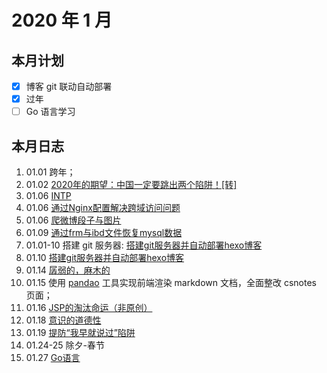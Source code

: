# 2020 年 1 月

## 本月计划

- [x] 博客 git 联动自动部署
- [x] 过年
- [ ] Go 语言学习

## 本月日志

1. 01.01 跨年；
2. 01.02 [2020年的期望：中国一定要跳出两个陷阱！\[转\]](https://cakipaul.com/blog/2020/01/02/%E4%B8%AD%E5%9B%BD%E4%B8%80%E5%AE%9A%E8%A6%81%E8%B7%B3%E5%87%BA%E4%B8%A4%E4%B8%AA%E9%99%B7%E9%98%B1/)
3. 01.06 [INTP](https://cakipaul.com/blog/2020/01/06/INTP/)
4. 01.06 [通过Nginx配置解决跨域访问问题](https://cakipaul.com/cs-blog/2020/01/06/2019.12.11_%E9%80%9A%E8%BF%87Nginx%E9%85%8D%E7%BD%AE%E8%A7%A3%E5%86%B3%E8%B7%A8%E5%9F%9F%E8%AE%BF%E9%97%AE%E9%97%AE%E9%A2%98/#more)
5. 01.06 [爬微博段子与图片](https://cakipaul.com/cs-blog/2020/01/06/2020.01.06_%E7%88%AC%E5%BE%AE%E5%8D%9A%E6%AE%B5%E5%AD%90%E4%B8%8E%E5%9B%BE%E7%89%87/#more)
6. 01.09 [通过frm与ibd文件恢复mysql数据](https://cakipaul.com/cs-blog/2020/01/09/2020.01.09_%E9%80%9A%E8%BF%87frm%E4%B8%8Eibd%E6%96%87%E4%BB%B6%E6%81%A2%E5%A4%8Dmysql%E6%95%B0%E6%8D%AE/#more)
7. 01.01-10 搭建 git 服务器: [搭建git服务器并自动部署hexo博客](https://cakipaul.com/cs-blog/2020/01/10/%E6%90%AD%E5%BB%BAgit%E6%9C%8D%E5%8A%A1%E5%99%A8%E5%B9%B6%E8%87%AA%E5%8A%A8%E9%83%A8%E7%BD%B2hexo%E5%8D%9A%E5%AE%A2/#more) 
8. 01.10 [搭建git服务器并自动部署hexo博客](https://cakipaul.com/cs-blog/2020/01/10/%E6%90%AD%E5%BB%BAgit%E6%9C%8D%E5%8A%A1%E5%99%A8%E5%B9%B6%E8%87%AA%E5%8A%A8%E9%83%A8%E7%BD%B2hexo%E5%8D%9A%E5%AE%A2/#more)
9. 01.14 [孱弱的，麻木的](https://cakipaul.com/blog/2020/01/14/%E5%AD%B1%E5%BC%B1%E7%9A%84%EF%BC%8C%E9%BA%BB%E6%9C%A8%E7%9A%84/)
10. 01.15 使用 [pandao](http://editor.md.ipandao.com/examples/) 工具实现前端渲染 markdown 文档，全面整改 csnotes 页面；
11. 01.16 [JSP的淘汰命运（非原创）](https://cakipaul.com/cs-blog/2020/01/16/2020.01.16_JSP%E7%9A%84%E6%B7%98%E6%B1%B0%E5%91%BD%E8%BF%90/)
12. 01.18 [意识的道德性](https://cakipaul.com/blog/2020/01/18/%E6%84%8F%E8%AF%86%E7%9A%84%E9%81%93%E5%BE%B7%E6%80%A7/)
13. 01.19 [提防“我早就说过”陷阱](https://cakipaul.com/blog/2020/01/19/%E6%8F%90%E9%98%B2%E2%80%9C%E6%88%91%E6%97%A9%E5%B0%B1%E8%AF%B4%E8%BF%87%E2%80%9D%E9%99%B7%E9%98%B1/)
14. 01.24-25 除夕-春节
15. 01.27 [Go语言](/csnotes/go/handbook/summary.md)
